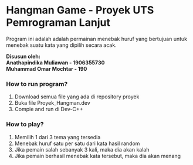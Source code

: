 # Hangman Game - Proyek UTS Pemrograman Lanjut

Program ini adalah adalah permainan menebak huruf yang bertujuan untuk menebak suatu kata yang dipilih secara acak. 

**Disusun oleh:**</br>
**Anathapindika Muliawan - 1906355730** </br>
**Muhammad Omar Mochtar - 190** </br>

### How to run program?
1. Download semua file yang ada di repository proyek
2. Buka file Proyek_Hangman.dev
3. Compie and run di Dev-C++

### How to play?
1. Memilih 1 dari 3 tema yang tersedia
2. Menebak huruf satu per satu dari kata hasil random
3. Jika pemain salah sebanyak 3 kali, maka dia akan kalah
4. Jika pemain berhasil menebak kata tersebut, maka dia akan menang
